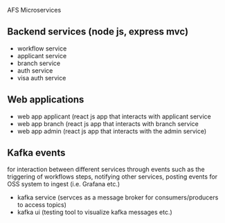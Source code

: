 AFS Microservices

## Backend services (node js, express mvc)
- workflow service
- applicant service
- branch service
- auth service
- visa auth service

## Web applications

- web app applicant (react js app that interacts with applicant service
- web app branch (react js app that interacts with branch service
- web app admin (react js app that interacts with the admin service)

## Kafka events

for interaction between different services through events such as the triggering of workflows steps, notifying other services, posting events for OSS system to ingest (i.e. Grafana etc.)

- kafka service (servces as a message broker for consumers/producers to access topics)
- kafka ui (testing tool to visualize kafka messages etc.)


